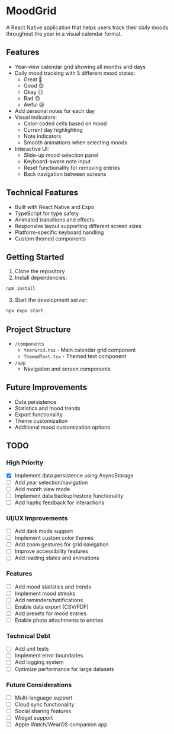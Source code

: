# MoodGrid

A React Native application that helps users track their daily moods throughout the year in a visual calendar format.

## Features

- Year-view calendar grid showing all months and days
- Daily mood tracking with 5 different mood states:
  - Great 🤩
  - Good 😊
  - Okay 😐
  - Bad 😞
  - Awful 😢
- Add personal notes for each day
- Visual indicators:
  - Color-coded cells based on mood
  - Current day highlighting
  - Note indicators
  - Smooth animations when selecting moods
- Interactive UI:
  - Slide-up mood selection panel
  - Keyboard-aware note input
  - Reset functionality for removing entries
  - Back navigation between screens

## Technical Features

- Built with React Native and Expo
- TypeScript for type safety
- Animated transitions and effects
- Responsive layout supporting different screen sizes
- Platform-specific keyboard handling
- Custom themed components

## Getting Started

1. Clone the repository
2. Install dependencies:
```bash
npm install
```
3. Start the development server:
```bash
npx expo start
```
## Project Structure

- `/components`
  - `YearGrid.tsx` - Main calendar grid component
  - `ThemedText.tsx` - Themed text component
- `/app`
  - Navigation and screen components

## Future Improvements

- Data persistence
- Statistics and mood trends
- Export functionality
- Theme customization
- Additional mood customization options

## TODO

### High Priority
- [x] Implement data persistence using AsyncStorage
- [ ] Add year selection/navigation
- [ ] Add month view mode
- [ ] Implement data backup/restore functionality
- [ ] Add haptic feedback for interactions

### UI/UX Improvements
- [ ] Add dark mode support
- [ ] Implement custom color themes
- [ ] Add zoom gestures for grid navigation
- [ ] Improve accessibility features
- [ ] Add loading states and animations

### Features
- [ ] Add mood statistics and trends
- [ ] Implement mood streaks
- [ ] Add reminders/notifications
- [ ] Enable data export (CSV/PDF)
- [ ] Add presets for mood entries
- [ ] Enable photo attachments to entries

### Technical Debt
- [ ] Add unit tests
- [ ] Implement error boundaries
- [ ] Add logging system
- [ ] Optimize performance for large datasets

### Future Considerations
- [ ] Multi-language support
- [ ] Cloud sync functionality
- [ ] Social sharing features
- [ ] Widget support
- [ ] Apple Watch/WearOS companion app
